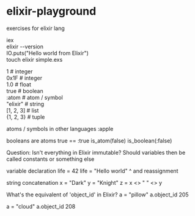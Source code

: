 # elixir-playground
exercises for elixir lang

iex  
elixir --version  
IO.puts("Hello world from Elixir")  
touch elixir simple.exs  

1          # integer  
0x1F       # integer  
1.0        # float  
true       # boolean  
:atom      # atom / symbol  
"elixir"   # string  
[1, 2, 3]  # list  
{1, 2, 3}  # tuple  

atoms / symbols in other languages
:apple

booleans are atoms
true == :true
is_atom(false)
is_boolean(:false)

Question:
Isn't everything in Elixir immutable?
Should variables then be called constants or something else

variable declaration
life = 42
life = "Hello world"
^ and reassignment

string concatenation
x = "Dark"
y = "Knight"
z = x <> " " <> y

What's the equivalent of 'object_id' in Elixir?
a = "pillow"
a.object_id
205

a = "cloud"
a.object_id
208
